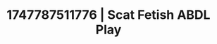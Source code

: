 ---
categories:
- Intimate storytelling
- Romantic kink
- VR porn
- Romantasy erotica
- Deepthroat
image: /assets/images/1747787511776.jpg
layout: post
seo:
  description: Featured content with high-quality ABDL Play, Scat Fetish. HD images
    available.
  keywords: ABDL Play, Scat Fetish
  og_image: /assets/images/1747787511776.jpg
  schema_type: VisualArtwork
tags:
- '#1747787511776'
- ABDL Play
- Scat Fetish
title: 1747787511776 | Scat Fetish ABDL Play
---